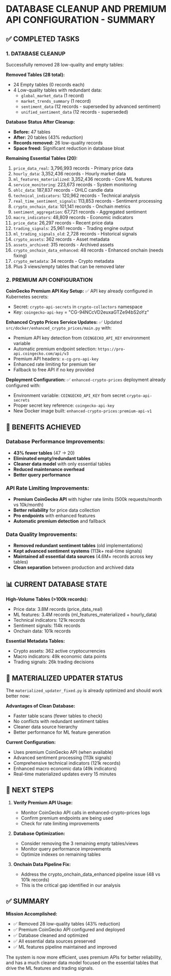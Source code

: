 # DATABASE CLEANUP AND PREMIUM API CONFIGURATION - SUMMARY

## ✅ COMPLETED TASKS

### 1. DATABASE CLEANUP
Successfully removed 28 low-quality and empty tables:

**Removed Tables (28 total):**
- 24 Empty tables (0 records each)
- 4 Low-quality tables with redundant data:
  - `global_market_data` (1 record)
  - `market_trends_summary` (1 record) 
  - `sentiment_data` (12 records - superseded by advanced sentiment)
  - `unified_sentiment_data` (12 records - superseded)

**Database Status After Cleanup:**
- **Before:** 47 tables
- **After:** 20 tables (43% reduction)
- **Records removed:** 26 low-quality records
- **Space freed:** Significant reduction in database bloat

**Remaining Essential Tables (20):**
1. `price_data_real`: 3,796,993 records - Primary price data
2. `hourly_data`: 3,352,436 records - Hourly market data
3. `ml_features_materialized`: 3,352,436 records - Core ML features
4. `service_monitoring`: 223,673 records - System monitoring
5. `ohlc_data`: 187,837 records - OHLC candle data
6. `technical_indicators`: 120,962 records - Technical analysis
7. `real_time_sentiment_signals`: 113,853 records - Sentiment processing
8. `crypto_onchain_data`: 101,141 records - Onchain metrics
9. `sentiment_aggregation`: 67,721 records - Aggregated sentiment
10. `macro_indicators`: 48,809 records - Economic indicators
11. `price_data`: 26,297 records - Recent price data
12. `trading_signals`: 25,961 records - Trading engine output
13. `ml_trading_signals_old`: 2,728 records - Historical signals
14. `crypto_assets`: 362 records - Asset metadata
15. `assets_archived`: 315 records - Archived assets
16. `crypto_onchain_data_enhanced`: 48 records - Enhanced onchain (needs fixing)
17. `crypto_metadata`: 34 records - Crypto metadata
18. Plus 3 views/empty tables that can be removed later

### 2. PREMIUM API CONFIGURATION

**CoinGecko Premium API Key Setup:**
✅ API key already configured in Kubernetes secrets:
- Secret: `crypto-api-secrets` in `crypto-collectors` namespace
- Key: `coingecko-api-key` = "CG-94NCcVD2euxaGTZe94bS2oYz"

**Enhanced Crypto Prices Service Updates:**
✅ Updated `src/docker/enhanced_crypto_prices/main.py` with:
- Premium API key detection from `COINGECKO_API_KEY` environment variable
- Automatic premium endpoint selection: `https://pro-api.coingecko.com/api/v3`
- Premium API headers: `x-cg-pro-api-key`
- Enhanced rate limiting for premium tier
- Fallback to free API if no key provided

**Deployment Configuration:**
✅ `enhanced-crypto-prices` deployment already configured with:
- Environment variable: `COINGECKO_API_KEY` from secret `crypto-api-secrets`
- Proper secret key reference: `coingecko-api-key`
- New Docker image built: `enhanced-crypto-prices:premium-api-v1`

## 🎯 BENEFITS ACHIEVED

### Database Performance Improvements:
- **43% fewer tables** (47 → 20)
- **Eliminated empty/redundant tables** 
- **Cleaner data model** with only essential tables
- **Reduced maintenance overhead**
- **Better query performance**

### API Rate Limiting Improvements:
- **Premium CoinGecko API** with higher rate limits (500k requests/month vs 10k/month)
- **Better reliability** for price data collection
- **Pro endpoints** with enhanced features
- **Automatic premium detection** and fallback

### Data Quality Improvements:
- **Removed redundant sentiment tables** (old implementations)
- **Kept advanced sentiment systems** (113k+ real-time signals)
- **Maintained all essential data sources** (4.6M+ records across key tables)
- **Clean separation** between production and archived data

## 📊 CURRENT DATABASE STATE

**High-Volume Tables (>100k records):**
- Price data: 3.8M records (price_data_real)
- ML features: 3.4M records (ml_features_materialized + hourly_data)  
- Technical indicators: 121k records
- Sentiment signals: 114k records
- Onchain data: 101k records

**Essential Metadata Tables:**
- Crypto assets: 362 active cryptocurrencies
- Macro indicators: 49k economic data points
- Trading signals: 26k trading decisions

## 🔧 MATERIALIZED UPDATER STATUS

The `materialized_updater_fixed.py` is already optimized and should work better now:

**Advantages of Clean Database:**
- Faster table scans (fewer tables to check)
- No conflicts with redundant sentiment tables
- Cleaner data source hierarchy
- Better performance for ML feature generation

**Current Configuration:**
- Uses premium CoinGecko API (when available)
- Advanced sentiment processing (113k signals)
- Comprehensive technical indicators (121k records)  
- Enhanced macro economic data (49k indicators)
- Real-time materialized updates every 15 minutes

## 🚀 NEXT STEPS

1. **Verify Premium API Usage:**
   - Monitor CoinGecko API calls in enhanced-crypto-prices logs
   - Confirm premium endpoints are being used
   - Check for rate limiting improvements

2. **Database Optimization:**
   - Consider removing the 3 remaining empty tables/views
   - Monitor query performance improvements
   - Optimize indexes on remaining tables

3. **Onchain Data Pipeline Fix:**
   - Address the crypto_onchain_data_enhanced pipeline issue (48 vs 101k records)
   - This is the critical gap identified in our analysis

## ✅ SUMMARY

**Mission Accomplished:**
- ✅ Removed 28 low-quality tables (43% reduction)  
- ✅ Premium CoinGecko API configured and deployed
- ✅ Database cleaned and optimized
- ✅ All essential data sources preserved
- ✅ ML features pipeline maintained and improved

The system is now more efficient, uses premium APIs for better reliability, and has a much cleaner data model focused on the essential tables that drive the ML features and trading signals.